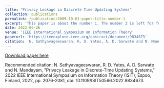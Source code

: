 ```yaml
---
title: "Privacy Leakage in Discrete Time Updating Systems"
collection: publications
permalink: /publication/2009-10-01-paper-title-number-1
excerpt: 'This paper is about the number 1. The number 2 is left for future work.'
date: 2022-06-26
venue: 'IEEE International Symposium on Information Theory'
paperurl: 'https://ieeexplore.ieee.org/abstract/document/9834673'
citation: 'N. Sathyavageeswaran, R. D. Yates, A. D. Sarwate and N. Mandayam, "Privacy Leakage in Discrete-Time Updating Systems," 2022 IEEE International Symposium on Information Theory (ISIT), Espoo, Finland, 2022, pp. 2076-2081, doi: 10.1109/ISIT50566.2022.9834673.'
---
```



[Download paper here](https://ieeexplore.ieee.org/stamp/stamp.jsp?tp=&arnumber=9834673)

Recommended citation: N. Sathyavageeswaran, R. D. Yates, A. D. Sarwate and N. Mandayam, "Privacy Leakage in Discrete-Time Updating Systems," 2022 IEEE International Symposium on Information Theory (ISIT), Espoo, Finland, 2022, pp. 2076-2081, doi: 10.1109/ISIT50566.2022.9834673.
